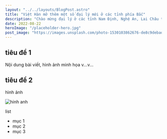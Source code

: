 ```yaml
---
layout: "../../layouts/BlogPost.astro"
title: "Việt Hàn mở thêm một số đại lý mới ở các tỉnh phía Bắc"
description: "Chào mừng đại lý ở các tỉnh Nam Định, Nghệ An, Lai Châu tham gia mạng lưới phân phối tấm cách nhiệt và xốp hơi Việt Hàn"
date: 2022-08-22
heroImage: "/placeholder-hero.jpg"
post_image: "https://images.unsplash.com/photo-1530103862676-de8c9debad1d?ixlib=rb-1.2.1&ixid=MnwxMjA3fDB8MHxwaG90by1wYWdlfHx8fGVufDB8fHx8&auto=format&fit=crop&w=1470&q=80"
---
```


## tiêu đề 1

Nội dung bài viết, hình ảnh minh họa v...v...

## tiêu đề 2

hình ảnh

![hinh anh](https://images.unsplash.com/photo-1527529482837-4698179dc6ce?ixlib=rb-1.2.1&ixid=MnwxMjA3fDB8MHxwaG90by1wYWdlfHx8fGVufDB8fHx8&auto=format&fit=crop&w=1470&q=80)

list

- mục 1
- mục 2
- mục 3